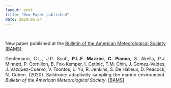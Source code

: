 ```yaml
---
layout: post
title: "New Paper published"
date: 2020-01-24
---
```


<br>

<div style="text-align:justify" markdown="1">

<p>New paper published at the <a href='https://journals.ametsoc.org/doi/10.1175/BAMS-D-19-0015.1'> Bulletin of the American Meteorological Society (BAMS)</a>:</p>

Gentemann, C.L., J.P. Scott, <b>P.L.F. Mazzini</b>, <b>C. Pianca</b>, S. Akella, P.J. Minnett, P. Cornillon, B. Fox-Kemper, I. Cetinić, T.M. Chin, J. Gomez-Valdes, J. Vazquez-Cuervo, V. Tsontos, L. Yu, R. Jenkins, S. De Halleux, D. Peacock, N. Cohen. (2020). Saildrone: adaptively sampling the marine environment. <i>Bulletin of the American Meteorological Society</i>. [[BAMS]](https://journals.ametsoc.org/doi/10.1175/BAMS-D-19-0015.1)

</div>
